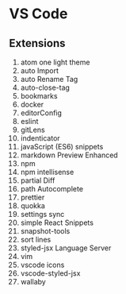 # VS Code

## Extensions

1. atom one light theme
2. auto Import
3. auto Rename Tag
4. auto-close-tag
5. bookmarks
6. docker
7. editorConfig
8. eslint
9. gitLens
10. indenticator
11. javaScript \(ES6\) snippets
12. markdown Preview Enhanced
13. npm
14. npm intellisense
15. partial Diff
16. path Autocomplete
17. prettier
18. quokka
19. settings sync
20. simple React Snippets
21. snapshot-tools
22. sort lines
23. styled-jsx Language Server
24. vim
25. vscode icons
26. vscode-styled-jsx
27. wallaby



